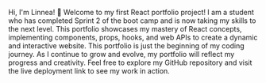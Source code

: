 Hi, I'm Linnea! 👋
Welcome to my first React portfolio project! I am a student who has completed Sprint 2 of the boot camp and is now taking my skills to the next level. This portfolio showcases my mastery of React concepts, implementing components, props, hooks, and web APIs to create a dynamic and interactive website. This portfolio is just the beginning of my coding journey. As I continue to grow and evolve, my portfolio will reflect my progress and creativity. Feel free to explore my GitHub repository and visit the live deployment link to see my work in action.
